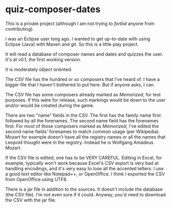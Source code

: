 # quiz-composer-dates

This is a private project (although I am not trying to _forbid_ anyone from contributing).

I was an Eclipse user long ago. I wanted to get up-to-date with using Eclipse (Java) with Maven and git.
So this is a little play project.

It will read a database of composer names and dates and quizzes the user. It's at v0.1, the first
working version.

It is moderately object oriented.

The CSV file has the hundred or so composers that I've heard of. I have a bigger file that I
haven't bothered to put here. But if anyone asks, I can.

The CSV file has some composers already marked as _Memorized_, for test purposes. If this were for
release, such markings would be down to the user and/or would be created during the game.

There are two "name" fields in the CSV. The first has the family name first followed by all
the forenames. The second name field has the forenames first. For most of those composers marked
 as _Memorized_, I've edited the second name fields' forenames to match common usage (per 
 Wikipedia). Mozart for example doesn't have all the registry names or all the names that
 Leopold thought were in the registry. Instead he is Wolfgang Amadeus Mozart.

If the CSV file is edited, one has to be VERY CAREFUL. Editing in Excel, for example, typically
won't work because Excel's CSV export is very bad at handling encodings, and it's very easy to
lose all the accented letters. I use a good text editor like Notepad++, or OpenOffice. I think
I exported the CSV from OpenOffice using UTF8.

There is a jar file in addition to the sources. It doesn't include the database (the CSV file).
I'm not even sure if it could. Anyway, you'd need to download the CSV with the jar file.